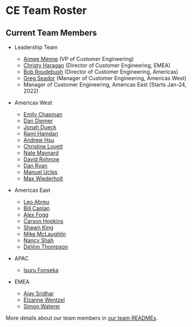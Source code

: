 # CE Team Roster

## Current Team Members

<!-- Alphabetically, by surname. -->

- Leadership Team

  - [Aimee Menne](../../team/index.md#aimee-menne) (VP of Customer Engineering)
  - [Christy Haragan](../../team/index.md#christy-haragan) (Director of Customer Engineering, EMEA)
  - [Bob Roudebush](../../team/index.md#bob-roudebush) (Director of Customer Engineering, Americas)
  - [Greg Seador](../../team/index.md#greg-seador) (Manager of Customer Engineering, Americas West)
  - Manager of Customer Engineering, Americas East (Starts Jan-24, 2022)

- Americas West
  - [Emily Chapman](../../team/index.md#emily-chapman)
  - [Dan Diemer](../../team/index.md#dan-diemer)
  - [Jonah Dueck](../../team/index.md#jonah-dueck)
  - [Rami Hamdan](../../team/index.md#rami-hamdan)
  - [Andrew Hsu](../../team/index.md#andrew-hsu)
  - [Christine Lovett](../../team/index.md#christine-lovett)
  - [Nate Maynard](../../team/index.md#nate-maynard)
  - [David Rohnow](../../team/index.md#david-rohnow)
  - [Dan Ryan](../../team/index.md#dan-ryan)
  - [Manuel Ucles](../../team/index.md#manuel-ucles)
  - [Max Wiederholt](../../team/index.md#max-wiederholt)
- Americas East
  - [Leo Abreu](../../team/index.md#leo-abreu)
  - [Bill Caplan](../../team/index.md#bill-caplan)
  - [Alex Fogg](../../team/index.md#alex-fogg)
  - [Carson Hopkins](../../team/index.md#carson-hopkins)
  - [Shawn King](../../team/index.md#shawn-king)
  - [Mike McLaughlin](../../team/index.md#mike-mclaughlin)
  - [Nancy Shah](../../team/index.md#nancy-shah)
  - [DeVon Thompson](../../team/index.md#DeVon-Thompson)
- APAC
  - [Isuru Fonseka](../../team/index.md#isuru-fonseka)
- EMEA
  - [Ajay Sridhar](../../team/index.md#ajay-sridhar)
  - [Elzanne Wentzel](../../team/index.md#elzanne-wentzel)
  - [Simon Waterer](../../team/index.md#simon-waterer)

More details about our team members in [our team READMEs](readmes.md).
